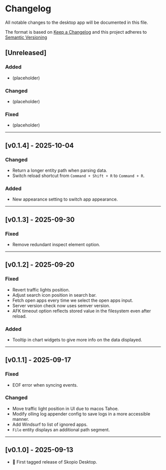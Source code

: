 <!-- markdownlint-disable MD024 -->

# Changelog

All notable changes to the desktop app will be documented in this file.

The format is based on [Keep a Changelog](https://keepachangelog.com/en/1.1.0/)
and this project adheres to [Semantic Versioning](https://semver.org/spec/v2.0.0.html)

## [Unreleased]

### Added

- (placeholder)

### Changed

- (placeholder)

### Fixed

- (placeholder)

---

## [v0.1.4] - 2025-10-04

### Changed

- Return a longer entity path when parsing data.
- Switch reload shortcut from `Command + Shift + R` to `Command + R`.

### Added

- New appearance setting to switch app appearance.

---

## [v0.1.3] - 2025-09-30

### Fixed

- Remove redundant inspect element option.

---

## [v0.1.2] - 2025-09-20

### Fixed

- Revert traffic lights position.
- Adjust search icon position in search bar.
- Fetch open apps every time we select the open apps input.
- Server version check now uses semver version.
- AFK timeout option reflects stored value in the filesystem even after reload.

### Added

- Tooltip in chart widgets to give more info on the data displayed.

---

## [v0.1.1] - 2025-09-17

### Fixed

- EOF error when syncing events.

### Changed

- Move traffic light position in UI due to macos Tahoe.
- Modify olling log appender config to save logs in a more accessible manner.
- Add Windsurf to list of ignored apps.
- `File` entity displays an additional path segment.

---

## [v0.1.0] - 2025-09-13

- 🎉 First tagged release of Skopio Desktop.
